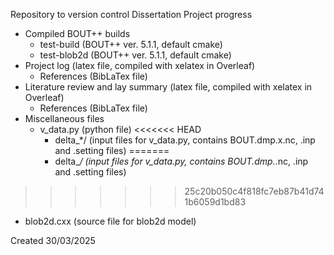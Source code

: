 Repository to version control Dissertation Project progress
- Compiled BOUT++ builds
  - test-build (BOUT++ ver. 5.1.1, default cmake)
  - test-blob2d (BOUT++ ver. 5.1.1, default cmake)
- Project log (latex file, compiled with xelatex in Overleaf)
  - References (BibLaTex file)
- Literature review and lay summary (latex file, compiled with xelatex in Overleaf)
  - References (BibLaTex file)
- Miscellaneous files
  - v_data.py (python file)
<<<<<<< HEAD
    - delta_*/ (input files for v_data.py, contains BOUT.dmp.x.nc, .inp and .setting files)
=======
    - delta_*/ (input files for v_data.py, contains BOUT.dmp.*.nc, .inp and .setting files)
>>>>>>> 25c20b050c4f818fc7eb87b41d741b6059d1bd83
  - blob2d.cxx (source file for blob2d model)

Created 30/03/2025
